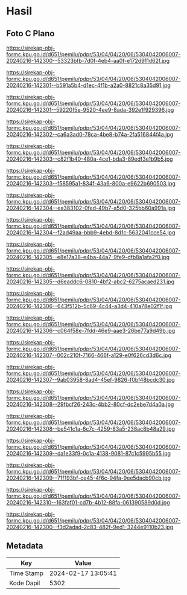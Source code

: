 # Hasil

## Foto C Plano

https://sirekap-obj-formc.kpu.go.id/d651/pemilu/pdpr/53/04/04/20/06/5304042006007-20240216-142300--53323bfb-7d0f-4eb4-aa0f-e172d911d62f.jpg

https://sirekap-obj-formc.kpu.go.id/d651/pemilu/pdpr/53/04/04/20/06/5304042006007-20240216-142301--b591a5b4-d1ec-4f1b-a2a0-8821c8a35d91.jpg

https://sirekap-obj-formc.kpu.go.id/d651/pemilu/pdpr/53/04/04/20/06/5304042006007-20240216-142301--59220f5e-9520-4ee9-8ada-392e1f929396.jpg

https://sirekap-obj-formc.kpu.go.id/d651/pemilu/pdpr/53/04/04/20/06/5304042006007-20240216-142302--ca6a3ad0-78ca-4be8-b74a-2fa516844f4a.jpg

https://sirekap-obj-formc.kpu.go.id/d651/pemilu/pdpr/53/04/04/20/06/5304042006007-20240216-142303--c82f1b40-480a-4ce1-bda3-89edf3e1b9b5.jpg

https://sirekap-obj-formc.kpu.go.id/d651/pemilu/pdpr/53/04/04/20/06/5304042006007-20240216-142303--f58595a1-834f-43a6-800a-e9622b690503.jpg

https://sirekap-obj-formc.kpu.go.id/d651/pemilu/pdpr/53/04/04/20/06/5304042006007-20240216-142304--ea383102-0fed-49b7-a5d0-325bb60a991a.jpg

https://sirekap-obj-formc.kpu.go.id/d651/pemilu/pdpr/53/04/04/20/06/5304042006007-20240216-142304--f2ad49aa-bbb9-4ebd-8d1c-5632041cce54.jpg

https://sirekap-obj-formc.kpu.go.id/d651/pemilu/pdpr/53/04/04/20/06/5304042006007-20240216-142305--e8e17a38-e4ba-44a7-9fe9-dfb8a1afa2f0.jpg

https://sirekap-obj-formc.kpu.go.id/d651/pemilu/pdpr/53/04/04/20/06/5304042006007-20240216-142305--d6eaddc6-0810-4bf2-abc2-6275acaed231.jpg

https://sirekap-obj-formc.kpu.go.id/d651/pemilu/pdpr/53/04/04/20/06/5304042006007-20240216-142306--643f512b-5c69-4c44-a3d4-410a78e02f1f.jpg

https://sirekap-obj-formc.kpu.go.id/d651/pemilu/pdpr/53/04/04/20/06/5304042006007-20240216-142306--c064f58e-7fdd-46e9-aae3-26be77a9d49b.jpg

https://sirekap-obj-formc.kpu.go.id/d651/pemilu/pdpr/53/04/04/20/06/5304042006007-20240216-142307--002c210f-7166-466f-a129-e0f626cd3d6c.jpg

https://sirekap-obj-formc.kpu.go.id/d651/pemilu/pdpr/53/04/04/20/06/5304042006007-20240216-142307--9ab03958-8ad4-45ef-9826-f0bf48bcdc30.jpg

https://sirekap-obj-formc.kpu.go.id/d651/pemilu/pdpr/53/04/04/20/06/5304042006007-20240216-142308--29fbcf26-243c-4bb2-80cf-dc2ebe7d4a0a.jpg

https://sirekap-obj-formc.kpu.go.id/d651/pemilu/pdpr/53/04/04/20/06/5304042006007-20240216-142308--be541c1a-6c7c-4259-83a5-238ac8b48a29.jpg

https://sirekap-obj-formc.kpu.go.id/d651/pemilu/pdpr/53/04/04/20/06/5304042006007-20240216-142309--da1e33f9-0c1a-4138-9081-87c1c5995b55.jpg

https://sirekap-obj-formc.kpu.go.id/d651/pemilu/pdpr/53/04/04/20/06/5304042006007-20240216-142309--71f193bf-ce45-4f6c-94fa-9ee5dacb90cb.jpg

https://sirekap-obj-formc.kpu.go.id/d651/pemilu/pdpr/53/04/04/20/06/5304042006007-20240216-142310--163faf01-cd7b-4b12-88fa-061390589d0d.jpg

https://sirekap-obj-formc.kpu.go.id/d651/pemilu/pdpr/53/04/04/20/06/5304042006007-20240216-142300--f3d2adad-2c83-482f-9ed1-3244e9110b23.jpg


## Metadata

| Key        | Value               |
| ---------- | ------------------- |
| Time Stamp | 2024-02-17 13:05:41 |
| Kode Dapil | 5302                |



